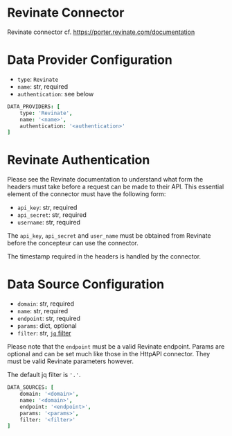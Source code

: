 # Revinate Connector

Revinate connector cf. https://porter.revinate.com/documentation

# Data Provider Configuration

* `type`: `Revinate`
* `name`: str, required
* `authentication`: see below

```coffee
DATA_PROVIDERS: [
    type: 'Revinate',
    name: '<name>',
    authentication: '<authentication>'
]
```

# Revinate Authentication


Please see the Revinate documentation to understand what form the headers must take before a request can be made to their API. This essential element of the connector must have the following form:

* `api_key`: str, required
* `api_secret`: str, required
* `username`: str, required

The `api_key`, `api_secret` and `user_name` must be obtained from Revinate before the concepteur can use the connector.

The timestamp required in the headers is handled by the connector.

# Data Source Configuration

* `domain`: str, required
* `name`: str, required
* `endpoint`: str, required
* `params`: dict, optional
* `filter`: str, [`jq` filter](https://stedolan.github.io/jq/manual/)

Please note that the `endpoint` must be a valid Revinate endpoint. Params are optional and can be set much like those in the HttpAPI connector. They must be valid Revinate parameters however.

The default jq filter is `'.'`.

```coffee
DATA_SOURCES: [
    domain: '<domain>',
    name: '<domain>',
    endpoint: '<endpoint>',
    params: '<params>',
    filter: '<filter>'
]
```